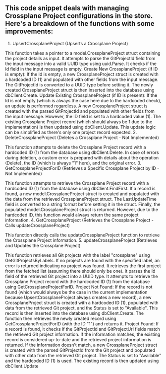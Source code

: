 ## This code snippet deals with managing Crossplane Project configurations in the store. Here's a breakdown of the functions with some improvements:

1. UpsertCrossplaneProject (Upserts a Crossplane Project)

This function takes a pointer to a model.CrossplaneProject struct containing the project details as input.
It attempts to parse the GitProjectId field from the input message into a valid UUID type using uuid.Parse.
It checks if the Id field in the input message is empty.
Create New CrossplaneProject (if ID is empty):
If the Id is empty, a new CrossplaneProject struct is created with a hardcoded ID (1) and populated with other fields from the input message. The GitProjectId is converted to a UUID type before setting it.
The newly created CrossplaneProject struct is then inserted into the database using dbClient.Create.
Update Existing CrossplaneProject (if ID is present):
If the Id is not empty (which is always the case here due to the hardcoded check), an update is performed regardless.
A new CrossplaneProject struct is created with the parsed GitProjectId and populated with other fields from the input message. However, the ID field is set to a hardcoded value (1).
The existing Crossplane Project record (which should always be 1 due to the implementation) is then updated using dbClient.Update. This update logic can be simplified as there's only one project record expected.
2. DeleteCrossplaneProject (Deletes a Crossplane Project - Not Implemented)

This function attempts to delete the Crossplane Project record with a hardcoded ID (1) from the database using dbClient.Delete.
In case of errors during deletion, a custom error is prepared with details about the operation (Delete), the ID (which is always "1" here), and the original error.
3. GetCrossplaneProjectForID (Retrieves a Specific Crossplane Project by ID - Not Implemented)

This function attempts to retrieve the Crossplane Project record with a hardcoded ID (1) from the database using dbClient.FindFirst.
If a record is found, a new model.CrossplaneProject struct is created and populated with the data from the retrieved CrossplaneProject struct.
The LastUpdateTime field is converted to a string format before setting it in the struct.
Finally, the populated model.CrossplaneProject struct is returned. However, due to the hardcoded ID, this function would always return the same project information.
4. GetCrossplaneProject (Retrieves the Crossplane Project - Calls updateCrossplaneProject)

This function directly calls the updateCrossplaneProject function to retrieve the Crossplane Project information.
5. updateCrossplaneProject (Retrieves and Updates the Crossplane Project)

This function retrieves all Git projects with the label "crossplane" using GetGitProjectsByLabels.
If no projects are found with the specified label, an error is returned indicating no project was found.
It retrieves the first project from the fetched list (assuming there should only be one).
It parses the Id field of the retrieved Git project into a UUID type.
It attempts to retrieve the Crossplane Project record with the hardcoded ID (1) from the database using GetCrossplaneProjectForID.
Project Not Found:
If the record is not found (which would always be the case in the current implementation because UpsertCrossplaneProject always creates a new record), a new CrossplaneProject struct is created with a hardcoded ID (1), populated with data from the retrieved Git project, and the Status is set to "Available". This record is then inserted into the database using dbClient.Create. The function then retrieves the newly created record using GetCrossplaneProjectForID (with the ID "1") and returns it.
Project Found:
If a record is found, it checks if the GitProjectId and GitProjectUrl fields match the retrieved Git project information.
If the information matches, the existing record is considered up-to-date and the retrieved project information is returned.
If the information doesn't match, a new CrossplaneProject struct is created with the parsed GitProjectId from the Git project and populated with other data from the retrieved Git project. The Status is set to "Available" and the hardcoded ID (1) is used. The existing record is then updated using dbClient.Update
